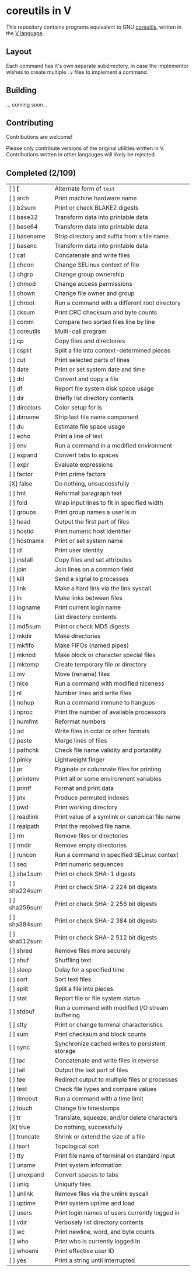 # coreutils in V

This repository contains programs equivalent to GNU [coreutils](https://www.gnu.org/software/coreutils/), written in the [V language](https://vlang.io).

## Layout

Each command has it's own separate subdirectory, in case the implementor wishes to create multiple `.v` files to implement a command.

## Building

... coming soon...

## Contributing

Contributions are welcome!

Please only contribute versions of the original utilities written in V.  Contributions written in other langauges will likely be rejected.

## Completed (2/109)

| | |
|-|-|
|[ ] **[**    |Alternate form of `test`|
|[ ] arch     |Print machine hardware name|
|[ ] b2sum    |Print or check BLAKE2 digests|
|[ ] base32   |Transform data into printable data|
|[ ] base64   |Transform data into printable data|
|[ ] basename |Strip directory and suffix from a file name|
|[ ] basenc   |Transform data into printable data|
|[ ] cat      |Concatenate and write files|
|[ ] chcon    |Change SELinux context of file|
|[ ] chgrp    |Change group ownership|
|[ ] chmod    |Change access permissions|
|[ ] chown    |Change file owner and group|
|[ ] chroot   |Run a command with a different root directory|
|[ ] cksum    |Print CRC checksum and byte counts|
|[ ] comm     |Compare two sorted files line by line|
|[ ] coreutils|Multi-call program|
|[ ] cp       |Copy files and directories|
|[ ] csplit   |Split a file into context-determined pieces|
|[ ] cut      |Print selected parts of lines|
|[ ] date     |Print or set system date and time|
|[ ] dd       |Convert and copy a file|
|[ ] df       |Report file system disk space usage|
|[ ] dir      |Briefly list directory contents|
|[ ] dircolors|Color setup for ls|
|[ ] dirname  |Strip last file name component|
|[ ] du       |Estimate file space usage|
|[ ] echo     |Print a line of text|
|[ ] env      |Run a command in a modified environment|
|[ ] expand   |Convert tabs to spaces|
|[ ] expr     |Evaluate expressions|
|[ ] factor   |Print prime factors|
|[X] false    |Do nothing, unsuccessfully|
|[ ] fmt      |Reformat paragraph text|
|[ ] fold     |Wrap input lines to fit in specified width|
|[ ] groups   |Print group names a user is in|
|[ ] head     |Output the first part of files|
|[ ] hostid   |Print numeric host identifier|
|[ ] hostname |Print or set system name|
|[ ] id       |Print user identity|
|[ ] install  |Copy files and set attributes|
|[ ] join     |Join lines on a common field|
|[ ] kill     |Send a signal to processes|
|[ ] link     |Make a hard link via the link syscall|
|[ ] ln       |Make links between files|
|[ ] logname  |Print current login name|
|[ ] ls       |List directory contents|
|[ ] md5sum   |Print or check MD5 digests|
|[ ] mkdir    |Make directories|
|[ ] mkfifo   |Make FIFOs (named pipes)|
|[ ] mknod    |Make block or character special files|
|[ ] mktemp   |Create temporary file or directory|
|[ ] mv       |Move (rename) files|
|[ ] nice     |Run a command with modified niceness|
|[ ] nl       |Number lines and write files|
|[ ] nohup    |Run a command immune to hangups|
|[ ] nproc    |Print the number of available processors|
|[ ] numfmt   |Reformat numbers|
|[ ] od       |Write files in octal or other formats|
|[ ] paste    |Merge lines of files|
|[ ] pathchk  |Check file name validity and portability|
|[ ] pinky    |Lightweight finger|
|[ ] pr       |Paginate or columnate files for printing|
|[ ] printenv |Print all or some environment variables|
|[ ] printf   |Format and print data|
|[ ] ptx      |Produce permuted indexes|
|[ ] pwd      |Print working directory|
|[ ] readlink |Print value of a symlink or canonical file name|
|[ ] realpath |Print the resolved file name.|
|[ ] rm       |Remove files or directories|
|[ ] rmdir    |Remove empty directories|
|[ ] runcon   |Run a command in specified SELinux context|
|[ ] seq      |Print numeric sequences|
|[ ] sha1sum  |Print or check SHA-1 digests|
|[ ] sha224sum|Print or check SHA-2 224 bit digests|
|[ ] sha256sum|Print or check SHA-2 256 bit digests|
|[ ] sha384sum|Print or check SHA-2 384 bit digests|
|[ ] sha512sum|Print or check SHA-2 512 bit digests|
|[ ] shred    |Remove files more securely|
|[ ] shuf     |Shuffling text|
|[ ] sleep    |Delay for a specified time|
|[ ] sort     |Sort text files|
|[ ] split    |Split a file into pieces.|
|[ ] stat     |Report file or file system status|
|[ ] stdbuf   |Run a command with modified I/O stream buffering|
|[ ] stty     |Print or change terminal characteristics|
|[ ] sum      |Print checksum and block counts|
|[ ] sync     |Synchronize cached writes to persistent storage|
|[ ] tac      |Concatenate and write files in reverse|
|[ ] tail     |Output the last part of files|
|[ ] tee      |Redirect output to multiple files or processes|
|[ ] test     |Check file types and compare values|
|[ ] timeout  |Run a command with a time limit|
|[ ] touch    |Change file timestamps|
|[ ] tr       |Translate, squeeze, and/or delete characters|
|[X] true     |Do nothing, successfully|
|[ ] truncate |Shrink or extend the size of a file|
|[ ] tsort    |Topological sort|
|[ ] tty      |Print file name of terminal on standard input|
|[ ] uname    |Print system information|
|[ ] unexpand |Convert spaces to tabs|
|[ ] uniq     |Uniquify files|
|[ ] unlink   |Remove files via the unlink syscall|
|[ ] uptime   |Print system uptime and load|
|[ ] users    |Print login names of users currently logged in|
|[ ] vdir     |Verbosely list directory contents|
|[ ] wc       |Print newline, word, and byte counts|
|[ ] who      |Print who is currently logged in|
|[ ] whoami   |Print effective user ID|
|[ ] yes      |Print a string until interrupted|
